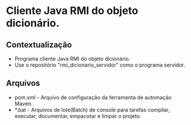 # Cliente Java RMI do objeto dicionário.

## Contextualização

- Programa cliente Java RMI do objeto dicionário.
- Use o repositório "rmi_dicionario_servidor" como o programa servidor.

## Arquivos

- pom.xml - Arquivo de configuração da ferramenta de automação Maven.
- *.bat - Arquivos de lote(Batch) de console para tarefas compilar, executar, documentar, empacotar e limpar o projeto.